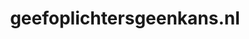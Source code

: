 ---
layout: post
title:  "geefoplichtersgeenkans.nl"
internal_url:  "/dutchgov/geefoplichtersgeenkans.nl.html"
subdomains_count: 2
all_subdomains_count: 2
urls_count: 2
ssl_rank: 0
http_rank: 75
url_link: /data/geefoplichtersgeenkans.nl/urls.txt
all_subdomains_link: /data/geefoplichtersgeenkans.nl/all_subdomains.txt
subdomains_link: /data/geefoplichtersgeenkans.nl/subdomains.txt
categories: dutchgov
---